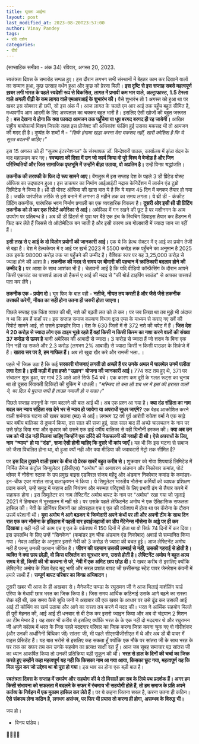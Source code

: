 ```yaml
---
title: घूमता आईना
layout: post
last_modified_at: 2023-08-20T23:57:00
author: Vinay Pandey
tags:
- रवि दर्शन
categories:
- दीर्घ
---
```

(साप्ताहिक समीक्षा - अंक 34)
रविवार, अगस्त 20, 2023.

स्वतंत्रता दिवस के समारोह सम्पन्न हुए। इस दौरान लगभग सभी संस्थानों में बेहतर काम कर दिखाने वालों का सम्मान हुआ, कुछ उत्साह वर्धन हुआ और कुछ को प्रेरणा मिली। **इस दृष्टि से इस सप्ताह सबसे महत्वपूर्ण ख़बर लगी भारत के पहले स्वदेशी रूप से विकसित, लागत में प्रभावी कम भार वाले, अल्ट्राफास्ट, 1.5 टेस्ला वाले अगली पीढ़ी के कम लागत वाले एमआरआई के शुभारंभ की।**  वैसे शुभारंभ तो 1 अगस्त को हुआ था पर खबर इस सोमवार ही छपी, सो इस अंक में। आज लागत के चलते एम आर आई तक पहुँच बहुत सीमित है, मध्यवर्गीय आम आदमी के लिए अस्पताल का चक्कर बहुत भारी है।  इसलिए ऐसी खोजों की बहुत जरूरत है। **बस देखना ये होगा कि क्या फायदा आमजन तक पहुँचेगा या धूप बरगद बरगद ही रह जायेगी।** आखिर राष्ट्रीय बायोफार्मा मिशन जिसके तहत इस प्रोजेक्ट की अधिकांश फंडिंग हुई उसका मकसद भी तो आमजन की मदद ही है। दुष्यंत के शब्दों में - 
*"सिर्फ हंगामा खड़ा करना मेरा मकसद नहीं,*
*सारी कोशिश है कि ये सूरत बदलनी चाहिए।"*

इस 15 अगस्त को ही "सुलभ इंटरनेशनल" के संस्थापक डॉ. बिन्देश्वरी पाठक, कार्यालय में झंडा वंदन के बाद महाप्रयाण कर गए। **स्वच्छता की दिशा में उन जो कार्य किया वो पूरे विश्व मे बेजोड़ है और जिन परिस्थितियों और जिस सामाजिक पृष्ठभूमि में उन्होंने बीड़ा उठाया, वो अप्रतिम है।** उन्हें विनम्र श्रद्धांजलि। 

**तकनीक की तरक्की के फिर दो रूप सामने आए।**  बेंगलुरू में इस सप्ताह देश के पहले 3 डी प्रिंटेड पोस्‍ट ऑफिस का उद्घाटन हुआ। इस डाकघर का निर्माण आईआईटी मद्रास  केनिर्देशन में लार्सन एंड टुब्रो लिमिटेड ने किया है। थ्री डी पोस्‍ट ऑफिस की खास बात ये है कि ये महज 45 दिन में बनकर तैयार हो गया है। जबकि पारंपरिक तरीके से इसे बनाने में लगभग 8 महीने तक का समय लगता। ये थ्री डी - कंक्रीट प्रिंटिंग तकनीक, पारंपरिक भवन निर्माण प्रणाली का एक व्‍यवहारिक विकल्‍प है। **दूसरी ओर इसी थ्री डी प्रिंटिंग तकनीक को ले कर एक रिपोर्ट अमेरिका से आई।** अमेरिका में गन रखने की छूट है पर मशीनगन के आम उपयोग पर प्रतिबन्ध है। अब थ्री डी प्रिंटर्स से युवा घर बैठे एक इंच के स्विचिंग डिवाइस तैयार कर हैंडगन में फिट कर लेते हैं जिससे वो ऑटोमेटिक बन जाती है और इसी कारण अब गोलाबारी में ज्यादा जान जा रहीं हैं। 

**इसी तरह से ए आई के दो विलोम प्रयोगों की जानकारी आई।** एक ये कि हेल्थ सेक्टर में ए आई का प्रयोग तेजी से बढ़ा है। देश मे हेल्थकेयर में ए आई पर ख़र्च 2023 में  5500 करोड़ तक पहुँचने का अनुमान है 2025 तक इसके 98000 करोड़ तक जा पहुँचने की उम्मीद है। वैश्विक स्तर पर यह 3,25,000 करोड़ से ज्यादा होने की आशा है। **तकनीक की मदद से समय पर बीमारी की पहचान में क्रांतिकारी बदलाव होने की उम्मीद है।** पर आशा के साथ आशंका भी है। चेतावनी आई है कि यदि वीडियो कॉन्फ्रेंसिंग के दौरान आपने किसी एकाउंट का पासवर्ड डाला तो हैकर्स ए आई की मदद से "की बोर्ड टाइपिंग साउंड" से आपका पासवर्ड पता कर लेंगे। 

**तकनीक एक - प्रयोग दो।** घूम फिर के बात वही - **नतीजे, नीयत तय करती है और जैसे जैसे तकनीक तरक्की करेगी, नीयत का सही होना उतना ही जरुरी होता जाएगा।** 

पिछले सप्ताह एक चिंता व्यक्त की थी, नशे की बढ़ती लत को ले कर। पर जब लिखा था तब मुझे भी अंदाज न था कि हम हैं कहाँ पर। इस सप्ताह समाज कल्याण विभाग द्वारा एम्स के माध्यम से कराए गए सर्वे की रिपोर्ट सामने आई, तो उसने झकझोर दिया। देश के 630 जिलों में से 372 नशे की चपेट में हैं। **जिस देश मे 20 करोड़ से ज्यादा लोग एक टाइम भूखे रहते हैं वहां किसी न किसी किस्म का नशा करने वालों की संख्या 37 करोड़ से ऊपर है** यानी अमेरिका की आबादी से ज्यादा। 3 करोड़ से ज्यादा हैं जो शराब के बिना एक दिन नही रह सकते और 2.3 करोड़ (लगभग 2% आबादी) से ज्यादा किसी न किसी पाउडर के शिकंजे में हैं।  **खतरा सर पर है, हम गाफिल हैं।** अब तो खुदा खैर करे और रामजी भला..।

पहले भी जिक्र उठा है कि कई **सरकारी योजनाएं लगती तो अच्छी हैं पर उनके अमल में घालमेल उनमें पलीता लगा देता है। इसी कड़ी में इस हफ्ते "उड़ान" योजना की जानकारी आई।** 774 रूट तय हुए थे, 371 पर संचालन शुरू हुआ, पर मार्च 23 आते आते सिर्फ 54 बचे। एक कारण कम दूरी के गलत रूट्स का चुनाव था तो दूसरा रियायती टिकिटों की बुकिंग में धांधली। *"मस्जिद तो बना ली शब भर में इमां की हरारत वालों ने, पर दिल ये पुराना पापी है ताउम्र नमाजी हो न सका।"*

पिछले सप्ताह कानूनों के नाम बदलने की बात आई थी। अब एक प्रश्न आ गया है। **क्या दंड संहिता का नाम बदल कर न्याय संहिता रख देने भर से न्याय हो जायेगा या अपराधी सुधर जाएंगे?** एक बेहद आक्रोशित करने वाली शर्मनाक घटना की खबर सतना (मप्र) से आई। लगभग 12 वर्ष पूर्व आरोपी राकेश वर्मा ने एक साढ़े चार वर्षीय बालिका से दुष्कर्म किया, दस साल की सजा हुई, सात साल बाद ही अच्छे चालचलन के नाम पर उसे छोड़ दिया गया और बुधवार को उसने एक ढाई वर्षीय बालिका से वही घिनौनी हरकत की। **क्या अब उन सब को भी दंड नही मिलना चाहिए जिन्होंने एक दरिंदे की नेकचलनी की गवाही दी थी। ऐसे अपराधों के लिए, नाम "न्याय" हो या "दंड", सजा ऐसी होनी चाहिए कि दूसरे भी कांप जाएँ।** यह भी कि इस घटना से समाज को जैसा विचलित होना था, वो हुआ क्यों नही और क्या मीडिया की जवाबदारी मेट्रो तक सीमित है? 

पर **इस दिल दुखाने वाली ख़बर के बीच दो प्रेरक खबरें बहुत करीब से।** शुक्रवार को गोवा शिपयार्ड लिमिटेड में निर्मित डैमेज कंट्रोल सिम्युलेटर (डीसीएस) "अमोघ" का अनावरण अंडमान और निकोबार कमांड, पोर्ट ब्लेयर में नौसेना स्टाफ के उप प्रमुख वाइस एडमिरल संजय महेंद्रू और अंडमान निकोबार कमांड के कमांडर-इन-चीफ एयर मार्शल साजू बालाकृष्णन ने किया। ये सिमुलेटर भारतीय नौसेना कर्मियों को व्यापक प्रशिक्षण प्रदान करने, उन्हें समुद्र में जहाज क्षति नियंत्रण और मरम्मत परिदृश्यों के लिए प्रभावी ढंग से तैयार करने में सहायक होगा। इस सिमुलेटर का नाम  लेफ्टिनेंट अमोघ बापट के नाम पर "अमोघ" रखा गया जो जुलाई 2021 में हिमाचल में भूस्खलन में नही रहे। पर उसके पहले लेफिटनेंट अमोघ ने एक ऐतिहासिक सफलता हासिल की। नेवी के डोर्नियर विमानों का ओवरहाल एच ए एल की वर्कशाप में होता था पर कॅरोना के दौरान उसमें परेशानी थी। **युवा अमोघ ने आगे बढ़कर ये जिम्मेदारी अपने कंधों पर ली और अपनी टीम के साथ दिन रात एक कर नौसेना के इतिहास में पहली बार हवाईजहाजों का डीप मेंटेनेन्स नौसेना के अड्डे पर ही कर दिखाया।** यही नही जो काम एच ए एल के वर्कशाप में 150 दिनों में होता था वो सिर्फ 74 दिनों में कर दिया। इस उपलब्धि के लिए उन्हें "सिनकेन" (कमांडर इन चीफ अंडमान एंड निकोबार) अवार्ड से सम्मानित किया गया। नेवल आडिट के अनुसार इससे नेवी को 3 करोड़ से ज्यादा की बचत हुई। आज लेफ्टिनेंट अमोघ नही हैं परन्तु उनकी पहचान जीवित है।  **जीवन की पहचान उसकी लम्बाई से नही, उसकी गहराई से होती है। व्यक्ति ने क्या छाप छोड़ी, वो किस परिवर्तन का सूत्रधार बना, उससे होती है। लेफ्टिनेंट अमोघ ने बहुत अल्प समय मे ही, किसी की भी कल्पना से परे, नेवी में एक अमिट छाप छोड़ दी।** ये खबर करीब से इसलिए क्योंकि लेफ्टिनेंट अमोघ के पिता बेहद मृदु भाषी और सरल प्रशांत बापट जी छत्तीसगढ़ स्टेट पावर जेनरेशन कंपनी में हमारे साथी हैं। **सम्पूर्ण बापट परिवार का विनम्र अभिवादन।**

दूसरी खबर भी आज के ही अखबार से। मैनेजमेंट फण्डा के  रघुरामन जी ने आज भिलाई मार्शलिंग यार्ड एरिया के मेधावी छात्र भरत का जिक्र किया है। जिस समय आर्थिक कठिनाई उसके आगे बढ़ने का रास्ता रोक रही थी, उस समय कैसे सुधि जनों ने अखबार की एक खबर के आधार पर उसे ढूंढ कर उसकी आई आई टी कोचिंग का खर्च उठाया और आगे का रास्ता तय करने में मदद की। भरत ने आर्थिक सहयोग मिलते ही पूरी मेहनत की, आई आई टी धनबाद से बी टेक कर इसरो ज्वाइन किया और अब वो चंद्रयान 2 मिशन का टीम मेम्बर है। यह खबर भी करीब से इसलिए क्योंकि भरत के के एक नही दो मददगार थे और रघुरामन जी अपने कॉलम में भरत के जिस पहले मददगार परिवार का जिक्र करना जिक्र करना चूक गए वो गौरीशंकर (और उनकी अर्धांगिनी बिथिका जी) सांतरा जी, भी पहले सीएसपीजीसीएल में थे और अब डी बी पावर में वाइस प्रेसिडेंट हैं। यह बात भरोसे से इसलिए कह सकता हूँ क्योंकि एक मौके पर सांतरा जी के साथ भरत के घर तक का सफर तय कर उनके सहयोग का प्रत्यक्ष साक्षी रहा हूँ। आज जब सुबह समाचार पढ़ सांतरा जी का ध्यान आकर्षित किया तो उनकी प्रतिक्रिया बड़ी सुकून की थी। **भरत से हाल के दिनों की चर्चा का जिक्र करते हुए उन्होंने कहा महत्वपूर्ण यह नही कि किसका नाम आ गया आया, किसका छूट गया, महत्वपूर्ण यह कि मिल जुल कर जो उद्देश्य था वो पूरा हो गया।** इस भाव का होना एक बड़ी बात है।

**स्वतंत्रता दिवस के सप्ताह में समर्पण और सहयोग की ये दो मिसालें हम सब के लिये पथ प्रदर्शक हैं। अगर हम किसी संभावना को सफलता में बदलने के सफर में रंचमात्र भी सहयोगी होते हैं, तो हम समाज के प्रति अपने कर्तव्य के निर्वहन में एक मुकाम हासिल कर लेते हैं।** पर ये कहना जितना सरल है, करना उतना ही कठिन। **ऐसे संकल्प लेना कठिन है, लगभग असंभव, पर फिर भी प्रयास तो करना ही होगा, असम्भव के विरुद्ध भी।**

जय हो।

- विनय पांडेय।

🙏🌷🌷🙏


